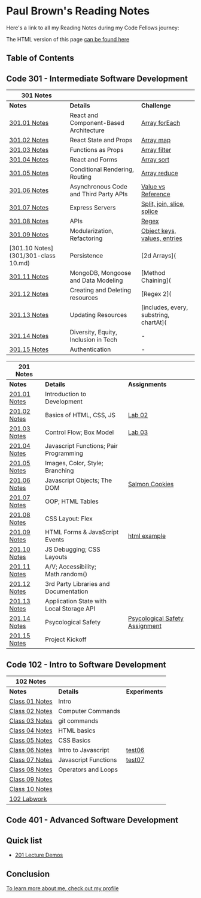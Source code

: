 # Paul Brown's Reading Notes

Here's a link to all my Reading Notes during my Code Fellows journey:

The HTML version of this page [can be found here](https://0xquasark.github.io/reading-notes/)


## Table of Contents
## Code 301 - Intermediate Software Development

| 301 Notes                         |                                           |                   |
| ---------------------------------| ------------------------------------------ | ----------------- |
| **Notes**                           | **Details**                             | **Challenge**     |
| [301.01 Notes](301/301-class01.md)  | React and Component-Based Architecture  | [Array forEach](https://github.com/0xQuasark/data-structures-and-algorithms/blob/main/javascript/code-challenges/challenges-01.test.js)          |
| [301.02 Notes](301/301-class02.md)  | React State and Props                   | [Array map](https://github.com/0xQuasark/data-structures-and-algorithms/blob/main/javascript/code-challenges/challenges-02.test.js)     |
| [301.03 Notes](301/301-class03.md)  | Functions as Props                      | [Array filter](https://github.com/0xQuasark/data-structures-and-algorithms/blob/main/javascript/code-challenges/challenges-03.test.js)  |
| [301.04 Notes](301/301-class04.md)  | React and Forms                         | [Array sort](https://github.com/0xQuasark/data-structures-and-algorithms/blob/main/javascript/code-challenges/challenges-04.test.js)    |
| [301.05 Notes](301/301-class05.md)  | Conditional Rendering, Routing          | [Array reduce](https://github.com/0xQuasark/data-structures-and-algorithms/blob/main/javascript/code-challenges/challenges-05.test.js)  |
| [301.06 Notes](301/301-class06.md)  | Asynchronous Code and Third Party APIs  | [Value vs Reference](https://github.com/0xQuasark/data-structures-and-algorithms/blob/main/javascript/code-challenges/challenges-06.test.js)              |
| [301.07 Notes](301/301-class07.md)  | Express Servers                         | [Split, join, slice, splice](https://github.com/0xQuasark/data-structures-and-algorithms/blob/main/javascript/code-challenges/challenges-07.test.js)              |
| [301.08 Notes](301/301-class08.md)  | APIs                                    | [Regex](https://github.com/0xQuasark/data-structures-and-algorithms/blob/main/javascript/code-challenges/challenges-08.test.js)              |
| [301.09 Notes](301/301-class09.md)  | Modularization, Refactoring             | [Object keys, values, entries](https://github.com/0xQuasark/data-structures-and-algorithms/blob/main/javascript/code-challenges/challenges-09.test.js)              |
| [301.10 Notes](301/301-class  10.md)  | Persistence                             | [2d Arrays](              |
| [301.11 Notes](301/301-class11.md)  | MongoDB, Mongoose and Data Modeling     | [Method Chaining](              |
| [301.12 Notes](301/301-class12.md)  | Creating and Deleting resources         | [Regex 2](              |
| [301.13 Notes](301/301-class13.md)  | Updating Resources                      | [includes, every, substring, chartAt](              |
| [301.14 Notes](301/301-class14.md)  | Diversity, Equity, Inclusion in Tech    | -              |
| [301.15 Notes](301/301-class15.md)  | Authentication                          | -              |

| 201 Notes                         |                                          |               |
| ---------------------------------| ---------------------------------------- | ------------- |
| **Notes**                         | **Details**                              | **Assignments** |
| [201.01 Notes](201/201-class01.md)| Introduction to Development             |               |
| [201.02 Notes](201/201-class02.md)| Basics of HTML, CSS, JS                 | [Lab 02](201/labs/lab01/201-lab01.html) |
| [201.03 Notes](201/201-class03.md)| Control Flow; Box Model                 | [Lab 03](https://0xquasark.github.io/201.Module1/) |
| [201.04 Notes](201/201-class04.md)| Javascript Functions; Pair Programming  |               |
| [201.05 Notes](201/201-class05.md)| Images, Color, Style; Branching         |               |
| [201.06 Notes](201/201-class06.md)| Javascript Objects; The DOM             | [Salmon Cookies](https://0xquasark.github.io/cookie-stand/) |
| [201.07 Notes](201/201-class07.md)| OOP; HTML Tables                        |               |
| [201.08 Notes](201/201-class08.md)| CSS Layout: Flex                        |               |
| [201.09 Notes](201/201-class09.md)| HTML Forms & JavaScript Events          | [html example](201/labs/class9.html) |
| [201.10 Notes](201/201-class10.md)| JS Debugging; CSS Layouts               |               |
| [201.11 Notes](201/201-class11.md)| A/V; Accessibility; Math.random()      |               |
| [201.12 Notes](201/201-class12.md)| 3rd Party Libraries and Documentation  |               |
| [201.13 Notes](201/201-class13.md)| Application State with Local Storage API|               |
| [201.14 Notes](201/201-class14.md)| Psycological Safety                     | [Psycological Safety Assignment](201/201-class14.psych-safety.md) |
| [201.15 Notes](201/201-class15.md)| Project Kickoff                         |               |


## Code 102 - Intro to Software Development
| 102 Notes                                               |                       |                         |
| ------------------------------------------------------- | --------------------- | ----------------------- |
| **Notes**                                               | **Details**           | **Experiments**         |
| [Class 01 Notes](102/class-01.md)                       | Intro                 |                         |
| [Class 02 Notes](102/class-02.md)                       | Computer Commands     |                         |
| [Class 03 Notes](102/class-03.md)                       | git commands          |                         |
| [Class 04 Notes](102/class-04.md)                       | HTML basics           |                         |
| [Class 05 Notes](102/class-05.md)                       | CSS Basics            |                         |
| [Class 06 Notes](102/class-06.md)                       | Intro to Javascript   | [test06](<102/rough notes/test06.html>)|
| [Class 07 Notes](102/class-07.md)                       | Javascript Functions  | [test07](<102/rough notes/test07.html>)|
| [Class 08 Notes](102/class-08.md)                       | Operators and Loops   |                         |
| [Class 09 Notes](102/class-09.md)                       |                       |                         |
| [Class 10 Notes](102/class-10.md)                       |                       |                         |
| [102 Labwork](https://0xquasark.github.io/102-labwork/) |                       |                         |


## Code 401 - Advanced Software Development


## Quick list
- [201 Lecture Demos](https://github.com/codefellows/seattle-code-201d103/)


## Conclusion

[To learn more about me, check out my profile](https://github.com/0xQuasark)
